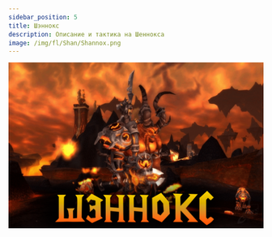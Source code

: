 ```yaml
---
sidebar_position: 5
title: Шэннокс
description: Описание и тактика на Шеннокса
image: /img/fl/Shan/Shannox.png
---
```


<div className="text--center">

![Shan](/img/fl/Shan/Shannox.png)
</div>